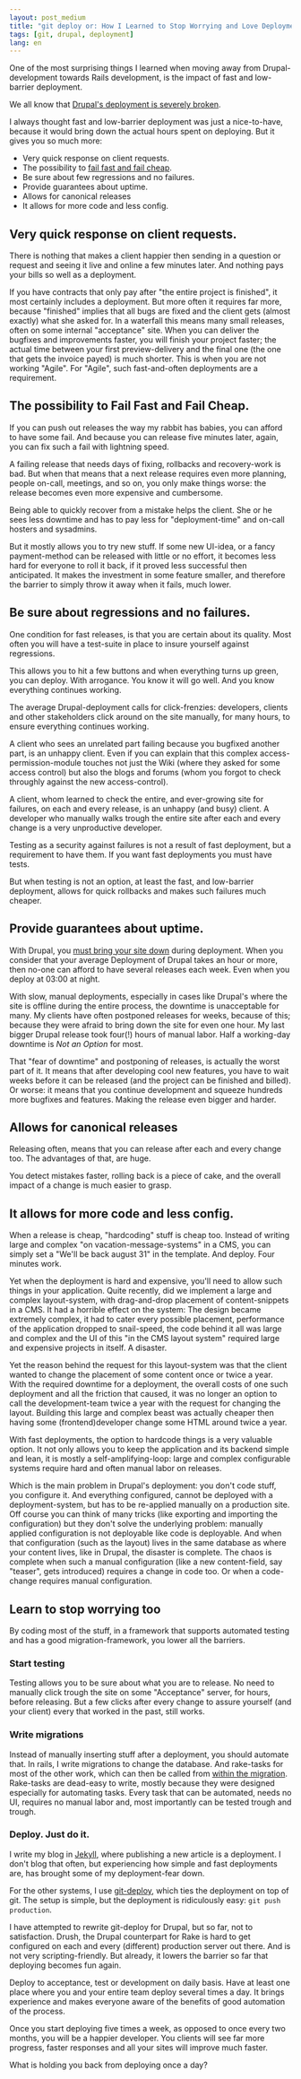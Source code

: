 ```yaml
---
layout: post_medium
title: "git deploy or: How I Learned to Stop Worrying and Love Deployment"
tags: [git, drupal, deployment]
lang: en
---
```



One of the most surprising things I learned when moving away from
Drupal-development towards Rails development, is the impact of fast and
low-barrier deployment.

We all know that [Drupal's deployment is severely broken](http://www.slideshare.net/eaton/drupal-deployment-presentation).

I always thought fast and low-barrier deployment was just a
nice-to-have, because it would bring down the actual hours spent on deploying. But it gives you so much more:

* Very quick response on client requests. 
* The possibility to [fail fast and fail cheap](http://www.flickr.com/photos/bertboerland/2217345100/).
* Be sure about few regressions and no failures.
* Provide guarantees about uptime.
* Allows for canonical releases
* It allows for more code and less config.

## Very quick response on client requests.
There is nothing that makes a client happier then sending in a question or request and seeing
it live and online a few minutes later. And nothing pays your bills so well as a deployment.

If you have contracts that only pay after "the entire project is
finished", it most certainly includes a deployment. But more often it
requires far more, because "finished" implies that all bugs are fixed
and the client gets (almost exactly) what she asked for. In a waterfall
this means many small releases, often on some internal "acceptance"
site. When you can deliver the bugfixes and improvements faster, you
will finish your project faster; the actual time between your first
preview-delivery and the final one (the one that gets the invoice payed) is much shorter.
This is when you are not working "Agile". For "Agile", such
fast-and-often deployments are a requirement.

## The possibility to Fail Fast and Fail Cheap.
If you can push out releases the way my rabbit has babies, you can
afford to have some fail. And because you can release five minutes later, again, you can fix such
a fail with lightning speed. 

A failing release that needs days of fixing, rollbacks and recovery-work
is bad. But when that means that a next release requires even more
planning, people on-call, meetings, and so on, you only make things
worse: the release becomes even more expensive and
cumbersome. 

Being able to quickly recover from a mistake helps the client. She or he
sees less downtime and has to pay less for "deployment-time" and on-call
hosters and sysadmins.

But it mostly allows you to try new stuff. If some new UI-idea, or a
fancy payment-method can be released with little or no effort, it
becomes less hard for everyone to roll it back, if it proved less
successful then anticipated. It makes the investment in some feature
smaller, and therefore the barrier to simply throw it away when it
fails, much lower.

## Be sure about regressions and no failures.
One condition for fast releases, is that you are certain about its
quality. Most often you will have a test-suite in place to insure yourself against
regressions. 

This allows you to hit a few buttons and when everything turns up green,
you can deploy. With arrogance. You know it will go well. And you know
everything continues working. 

The average Drupal-deployment calls for click-frenzies: developers,
clients and other stakeholders click around on the site manually, for
many hours, to ensure everything continues working.

A client who sees an unrelated part failing because you bugfixed another
part, is an unhappy client. Even if you can explain that this complex
access-permission-module touches not just the Wiki (where they asked for
some access control) but also the blogs and forums (whom you forgot to
check throughly against the new access-control).

A client, whom learned to check the
entire, and ever-growing site for failures, on each and every release, is an unhappy (and busy)
client. A developer who manually walks trough the entire site after each
and every change is a very unproductive developer.

Testing as a security against failures is not a result of fast deployment, but a
requirement to have them. If you want fast deployments you must have
tests.

But when testing is not an option, at least the fast, and low-barrier
deployment, allows for quick rollbacks and makes such failures much
cheaper.

## Provide guarantees about uptime.

With Drupal, you [must bring your site down](http://drupalcode.org/project/drupal.git/blob/refs/heads/7.x:/UPGRADE.txt#l54) during deployment. When you consider that your average Deployment of Drupal takes an hour or
more, then no-one can afford to have several releases each week. Even
when you deploy at 03:00 at night.

With slow, manual deployments, especially in cases like Drupal's where
the site is offline during the entire process, the downtime is
unacceptable for many. My clients have often postponed releases for
weeks, because of this; because they were afraid to bring down the site
for even one hour. My last bigger Drupal release took four(!) hours of
manual labor. Half a working-day downtime is _Not an Option_ for most.

That "fear of downtime" and postponing of releases, is actually the worst part
of it. It means that after developing cool new features, you have to
wait weeks before it can be released (and the project can be finished
and billed).
Or worse: it means that you continue development and squeeze hundreds
more bugfixes and features. Making the release even bigger and harder.

## Allows for canonical releases

Releasing often, means that you can release after each and every change
too. The advantages of that, are huge. 

You detect mistakes faster, rolling back is a piece of cake, and the
overall impact of a change is much easier to grasp.

## It allows for more code and less config.

When a release is cheap, "hardcoding" stuff is cheap too. Instead of
writing large and complex "on vacation-message-systems" in a CMS, you
can simply set a "We'll be back august 31" in the template. And deploy.
Four minutes work. 

Yet when the deployment is hard and expensive, you'll need to allow such
things in your application. Quite recently, did we implement a large and
complex layout-system, with drag-and-drop placement of content-snippets
in a CMS. It had a horrible effect on the system: The design became
extremely complex, it had to
cater every possible placement, performance of the application dropped
to snail-speed, the code behind it all was large and complex and the UI of this "in the CMS layout system" required
large and expensive projects in itself. A disaster. 

Yet the reason behind the request for this layout-system was that the
client wanted to change the placement of some content once or twice a
year. With the required downtime for a deployment, the overall costs of
one such deployment and all the friction that caused, it was no longer an
option to call the development-team twice a year with the request for
changing the layout. Building this large and complex beast was actually
cheaper then having some (frontend)developer change some HTML around
twice a year.

With fast deployments, the option to hardcode things is a very valuable
option. It not only allows you to keep the application and its backend
simple and lean, it is mostly a self-amplifying-loop: large and complex
configurable systems require hard and often manual labor on releases.

Which is the main problem in Drupal's deployment: you don't code stuff, you configure
it. And everything configured, cannot be deployed with a
deployment-system, but has to be re-applied manually on a production site.
Off course you can think of many tricks (like exporting and importing the
configuration) but they don't solve the underlying problem:
manually applied configuration is not deployable like code is
deployable. And when that configuration (such as the layout) lives in
the same database as where your content lives, like in Drupal, the
disaster is complete. The chaos is complete when such a manual
configuration (like a new content-field, say "teaser", gets introduced) requires a change in code too. 
Or when a code-change requires manual configuration. 

## Learn to stop worrying too
By coding most of the stuff, in a framework that supports automated
testing and has a good migration-framework, you lower all the barriers. 

### Start testing
Testing allows you to be sure about what you are to release. No need to
manually click trough the site on some "Acceptance" server, for hours,
before releasing. But a few clicks after every change to assure yourself
(and your client) every that worked in the past, still works.

### Write migrations
Instead of manually inserting stuff after a deployment, you should
automate that. 
In rails, I write migrations to change the database. And rake-tasks for
most of the other work, which can then be called from [within the
migration](http://stackoverflow.com/a/2632865/73673). Rake-tasks are
dead-easy to write, mostly because they were designed especially for
automating tasks.
Every task that can be automated, needs no UI, requires no manual labor
and, most importantly can be tested trough and trough.

### Deploy. Just do it.
I write my blog in [Jekyll](http://jekyllrb.com/), where publishing a new
article is a deployment. I don't blog that often, but experiencing how
simple and fast deployments are, has brought some of my deployment-fear
down.

For the other systems, I use
[git-deploy](https://github.com/mislav/git-deploy), which ties the
deployment on top of git. The setup is simple, but the deployment is
ridiculously easy: `git push production`.

I have attempted to rewrite git-deploy for Drupal, but so far, not to
satisfaction. Drush, the Drupal counterpart for Rake is hard to get
configured on each and every (different) production server out there.
And is not very scripting-friendly. But already, it lowers the barrier
so far that deploying becomes fun again.

Deploy to acceptance, test or development on daily basis. Have at least
one place where you and your entire team deploy several times a day.
It brings experience and makes everyone aware of the benefits of good
automation of the process. 

Once you start deploying five times a week, as opposed to once every two
months, you will be a happier developer. You clients will see far more
progress, faster responses and all your sites will improve much faster.

What is holding you back from deploying once a day?
